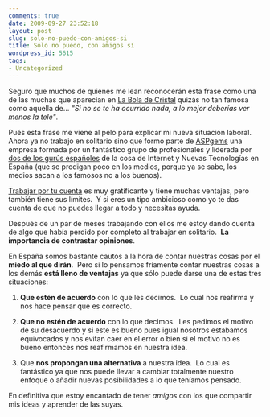 ```yaml
---
comments: true
date: 2009-09-27 23:52:18
layout: post
slug: solo-no-puedo-con-amigos-si
title: Solo no puedo, con amigos sí
wordpress_id: 5615
tags:
- Uncategorized
---
```


Seguro que muchos de quienes me lean reconocerán esta frase como una de las muchas que aparecían en [La Bola de Cristal](http://es.wikipedia.org/wiki/La_Bola_de_Cristal) quizás no tan famosa como aquella de... _"Si no se te ha ocurrido nada, a lo mejor deberías ver menos la tele"_.

Pués esta frase  me viene al pelo para explicar mi nueva situación laboral.  Ahora ya no trabajo en solitario sino que formo parte de [ASPgems](http://aspgems.com/) una empresa formada por un fantástico grupo de profesionales y liderada por [dos de los gurús españoles](http://planeta.aspgems.com/) de la cosa de Internet y Nuevas Tecnologías en España (que se prodigan poco en los medios, porque ya se sabe,  los medios sacan a los famosos no a los buenos).

[Trabajar por tu cuenta](http://www.freelancit.com/) es muy gratificante y tiene muchas ventajas, pero también tiene sus límites.  Y si eres un tipo ambicioso como yo te das cuenta de que no puedes llegar a todo y necesitas ayuda.

Después de un par de meses trabajando con ellos me estoy dando cuenta de algo que había perdido por completo al trabajar en solitario.  **La importancia de contrastar opiniones**.

En España somos bastante cautos a la hora de contar nuestras cosas por el **miedo al que dirán**.  Pero si lo pensamos fríamente contar nuestras cosas a los demás **está lleno de ventajas** ya que sólo puede darse una de estas tres situaciones:



	
  1. **Que estén de acuerdo** con lo que les decimos.  Lo cual nos reafirma y nos hace pensar que es correcto.

	
  2. **Que no estén de acuerdo** con lo que decimos.  Les pedimos el motivo de su desacuerdo y si este es bueno pues igual nosotros estabamos equivocados y nos evitan caer en el error o bien si el motivo no es bueno entonces nos reafirmamos en nuestra idea.

	
  3. Que **nos propongan una alternativa** a nuestra idea.  Lo cual es fantástico ya que nos puede llevar a cambiar totalmente nuestro enfoque o añadir nuevas posibilidades a lo que teníamos pensado.


En definitiva que estoy encantado de tener _amigos_ con los que compartir mis ideas y aprender de las suyas.
